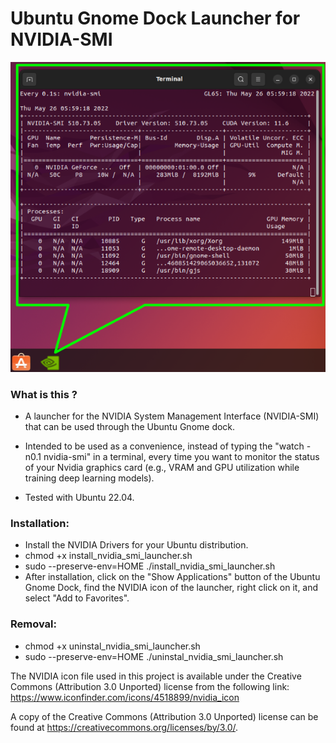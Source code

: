 # Ubuntu Gnome Dock Launcher for NVIDIA-SMI

![screenshot](example-use.png)

### What is this ?
* A launcher for the NVIDIA System Management Interface (NVIDIA-SMI) that can be used through the Ubuntu Gnome dock.

* Intended to be used as a convenience, instead of typing the "watch -n0.1 nvidia-smi" in a terminal, every time you want to monitor the status of your Nvidia graphics card (e.g., VRAM and GPU utilization while training deep learning models).

* Tested with Ubuntu 22.04.

### Installation:
* Install the NVIDIA Drivers for your Ubuntu distribution.
* chmod +x install_nvidia_smi_launcher.sh
* sudo --preserve-env=HOME ./install_nvidia_smi_launcher.sh 
* After installation, click on the "Show Applications" button of the Ubuntu Gnome Dock, find the NVIDIA icon of the launcher, right click on it, and select "Add to Favorites".

### Removal:
* chmod +x uninstal_nvidia_smi_launcher.sh
* sudo --preserve-env=HOME ./uninstal_nvidia_smi_launcher.sh 


The NVIDIA icon file used in this project is available under the Creative Commons (Attribution 3.0 Unported) license from the following link:
https://www.iconfinder.com/icons/4518899/nvidia_icon

A copy of the Creative Commons (Attribution 3.0 Unported) license can be found at https://creativecommons.org/licenses/by/3.0/.
